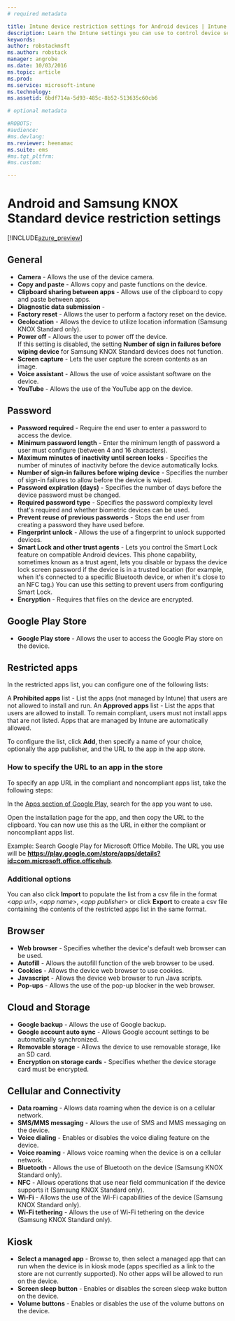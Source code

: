 ```yaml
---
# required metadata

title: Intune device restriction settings for Android devices | Intune Azure preview | Microsoft Docs
description: Learn the Intune settings you can use to control device settings and functionality on Android devices.
keywords:
author: robstackmsft
ms.author: robstack
manager: angrobe
ms.date: 10/03/2016
ms.topic: article
ms.prod:
ms.service: microsoft-intune
ms.technology:
ms.assetid: 6bdf714a-5d93-485c-8b52-513635c60cb6

# optional metadata

#ROBOTS:
#audience:
#ms.devlang:
ms.reviewer: heenamac
ms.suite: ems
#ms.tgt_pltfrm:
#ms.custom:

---
```


# Android and Samsung KNOX Standard device restriction settings

[!INCLUDE[azure_preview](../includes/azure_preview.md)]

## General	
- 	**Camera** - Allows the use of the device camera.	
- 	**Copy and paste** - Allows copy and paste functions on the device.	
- 	**Clipboard sharing between apps** - Allows use of the clipboard to copy and paste between apps.	
- 	**Diagnostic data submission** - 	
- 	**Factory reset** - Allows the user to perform a factory reset on the device.	
- 	**Geolocation** - Allows the device to utilize location information (Samsung KNOX Standard only).	
- 	**Power off** - Allows the user to power off the device.<br>If this setting is disabled, the setting **Number of sign in failures before wiping device** for Samsung KNOX Standard devices does not function.	
- 	**Screen capture** - Lets the user capture the screen contents as an image.	
- 	**Voice assistant** - Allows the use of voice assistant software on the device.	
- 	**YouTube** - Allows the use of the YouTube app on the device.	
		
## Password	
- 	**Password required** - Require the end user to enter a password to access the device.	
- 	**Minimum password length**	- Enter the minimum length of password a user must configure (between 4 and 16 characters).
- 	**Maximum minutes of inactivity until screen locks** - Specifies the number of minutes of inactivity before the device automatically locks.	
- 	**Number of sign-in failures before wiping device** - Specifies the number of sign-in failures to allow before the device is wiped.	
- 	**Password expiration (days)** - Specifies the number of days before the device password must be changed.	
- 	**Required password type** - Specifies the password complexity level that's required and whether biometric devices can be used.	
- 	**Prevent reuse of previous passwords** - Stops the end user from creating a password they have used before.	
- 	**Fingerprint unlock** - Allows the use of a fingerprint to unlock supported devices.	
- 	**Smart Lock and other trust agents** - Lets you control the Smart Lock feature on compatible Android devices. This phone capability, sometimes known as a trust agent, lets you disable or bypass the device lock screen password if the device is in a trusted location (for example, when it's connected to a specific Bluetooth device, or when it's close to an NFC tag.) You can use this setting to prevent users from configuring Smart Lock.	
- 	**Encryption** - Requires that files on the device are encrypted.	
		
## Google Play Store	

- 	**Google Play store** - Allows the user to access the Google Play store on the device.	
		
## Restricted apps	

In the restricted apps list, you can configure one of the following lists:

A **Prohibited apps** list - List the apps (not managed by Intune) that users are not allowed to install and run.
An **Approved apps** list - List the apps that users are allowed to install. To remain compliant, users must not install apps that are not listed. Apps that are managed by Intune are automatically allowed.

To configure the list, click **Add**, then specify a name of your choice, optionally the app publisher, and the URL to the app in the app store.

### How to specify the URL to an app in the store

To specify an app URL in the compliant and noncompliant apps list, take the following steps:

In the [Apps section of Google Play](https://play.google.com/store/apps), search for the app you want to use.

Open the installation page for the app, and then copy the URL to the clipboard. You can now use this as the URL in either the compliant or noncompliant apps list.

Example: Search Google Play for Microsoft Office Mobile. The URL you use will be **https://play.google.com/store/apps/details?id=com.microsoft.office.officehub**.

### Additional options

You can also click **Import** to populate the list from a csv file in the format <*app url*>, <*app name*>, <*app publisher*> or click **Export** to create a csv file containing the contents of the restricted apps list in the same format.		
		
## Browser	
- 	**Web browser** - Specifies whether the device's default web browser can be used.	
- 	**Autofill** - Allows the autofill function of the web browser to be used.	
- 	**Cookies** - Allows the device web browser to use cookies.	
- 	**Javascript** - Allows the device web browser to run Java scripts.	
- 	**Pop-ups** - Allows the use of the pop-up blocker in the web browser.	
 		
## Cloud and Storage	
- 	**Google backup** - Allows the use of Google backup.	
- 	**Google account auto sync** - Allows Google account settings to be automatically synchronized.	
- 	**Removable storage** - Allows the device to use removable storage, like an SD card.	
- 	**Encryption on storage cards** - Specifies whether the device storage card must be encrypted.	
		
## Cellular and Connectivity	
- 	**Data roaming** - Allows data roaming when the device is on a cellular network.	
- 	**SMS/MMS messaging** - Allows the use of SMS and MMS messaging on the device.	
- 	**Voice dialing** - Enables or disables the voice dialing feature on the device.	
- 	**Voice roaming** - Allows voice roaming when the device is on a cellular network.	
- 	**Bluetooth** - Allows the use of Bluetooth on the device (Samsung KNOX Standard only).	
- 	**NFC** - Allows operations that use near field communication if the device supports it (Samsung KNOX Standard only).	
- 	**Wi-Fi** - Allows the use of the Wi-Fi capabilities of the device (Samsung KNOX Standard only).	
- 	**Wi-Fi tethering** - Allows the use of Wi-Fi tethering on the device (Samsung KNOX Standard only).	
		
## Kiosk	
- 	**Select a managed app** - Browse to, then select a managed app that can run when the device is in kiosk mode (apps specified as a link to the store are not currently supported). No other apps will be allowed to run on the device.	
- 	**Screen sleep button**	- Enables or disables the screen sleep wake button on the device.
- 	**Volume buttons** - Enables or disables the use of the volume buttons on the device.	
